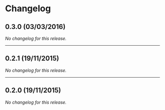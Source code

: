 # Changelog

## 0.3.0 (03/03/2016)

*No changelog for this release.*

 --- 

## 0.2.1 (19/11/2015)

*No changelog for this release.*

 --- 

## 0.2.0 (19/11/2015)

*No changelog for this release.*